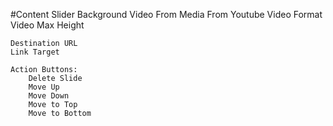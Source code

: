 #Content Slider
    Background Video
        From Media
        From Youtube
    Video Format
    Video Max Height
    
    Destination URL
    Link Target
    
    Action Buttons:
        Delete Slide
        Move Up
        Move Down
        Move to Top
        Move to Bottom
    